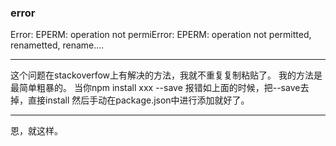 ### error

Error: EPERM: operation not permiError: EPERM: operation not permitted, renametted, rename....

- - - 
这个问题在stackoverfow上有解决的方法，我就不重复复制粘贴了。
我的方法是最简单粗暴的。
当你npm install   xxx  --save  报错如上面的时候，把--save去掉，直接install  然后手动在package.json中进行添加就好了。

- - -
恩，就这样。
